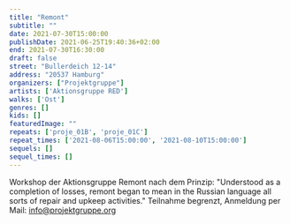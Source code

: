 ```yaml
---
title: "Remont"
subtitle: ""
date: 2021-07-30T15:00:00
publishDate: 2021-06-25T19:40:36+02:00
end: 2021-07-30T16:30:00
draft: false
street: "Bullerdeich 12-14"
address: "20537 Hamburg"
organizers: ["Projektgruppe"]
artists: ['Aktionsgruppe RED']
walks: ['Ost']
genres: []
kids: []
featuredImage: ""
repeats: ['proje_01B', 'proje_01C']
repeat_times: ['2021-08-06T15:00:00', '2021-08-10T15:00:00']
sequels: []
sequel_times: []
---
```


Workshop der Aktionsgruppe Remont nach dem Prinzip:  "Understood as a completion of losses, remont began to mean in the Russian language all sorts of repair and upkeep activities." Teilnahme begrenzt, Anmeldung per Mail: info@projektgruppe.org